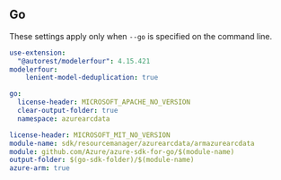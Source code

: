 ## Go

These settings apply only when `--go` is specified on the command line.

``` yaml $(go)
use-extension:
  "@autorest/modelerfour": 4.15.421
modelerfour:
    lenient-model-deduplication: true    
```

```yaml $(go) && !$(track2)
go:
  license-header: MICROSOFT_APACHE_NO_VERSION
  clear-output-folder: true
  namespace: azurearcdata
```

``` yaml $(go) && $(track2)
license-header: MICROSOFT_MIT_NO_VERSION
module-name: sdk/resourcemanager/azurearcdata/armazurearcdata
module: github.com/Azure/azure-sdk-for-go/$(module-name)
output-folder: $(go-sdk-folder)/$(module-name)
azure-arm: true
```
